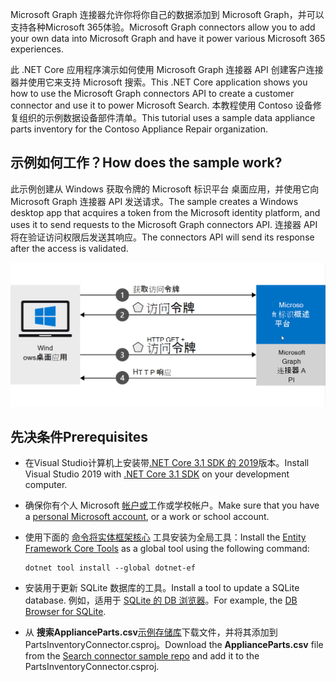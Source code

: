 <!-- markdownlint-disable MD002 MD025 MD041 -->
<!--- # Introduction --->

<span data-ttu-id="87938-101">Microsoft Graph 连接器允许你将你自己的数据添加到 Microsoft Graph，并可以支持各种Microsoft 365体验。</span><span class="sxs-lookup"><span data-stu-id="87938-101">Microsoft Graph connectors allow you to add your own data into Microsoft Graph and have it power various Microsoft 365 experiences.</span></span>

<span data-ttu-id="87938-102">此 .NET Core 应用程序演示如何使用 Microsoft Graph 连接器 API 创建客户连接器并使用它来支持 Microsoft 搜索。</span><span class="sxs-lookup"><span data-stu-id="87938-102">This .NET Core application shows you how to use the Microsoft Graph connectors API to create a customer connector and use it to power Microsoft Search.</span></span> <span data-ttu-id="87938-103">本教程使用 Contoso 设备修复组织的示例数据设备部件清单。</span><span class="sxs-lookup"><span data-stu-id="87938-103">This tutorial uses a sample data appliance parts inventory for the Contoso Appliance Repair organization.</span></span>

## <a name="how-does-the-sample-work"></a><span data-ttu-id="87938-104">示例如何工作？</span><span class="sxs-lookup"><span data-stu-id="87938-104">How does the sample work?</span></span>

<span data-ttu-id="87938-105">此示例创建从 Windows 获取令牌的 Microsoft 标识平台 桌面应用，并使用它向 Microsoft Graph 连接器 API 发送请求。</span><span class="sxs-lookup"><span data-stu-id="87938-105">The sample creates a Windows desktop app that acquires a token from the Microsoft identity platform, and uses it to send requests to the Microsoft Graph connectors API.</span></span> <span data-ttu-id="87938-106">连接器 API 将在验证访问权限后发送其响应。</span><span class="sxs-lookup"><span data-stu-id="87938-106">The connectors API will send its response after the access is validated.</span></span>

![显示应用Windows令牌并使用它访问 Microsoft Graph 连接器 API 的关系图](images/connectors-images/build1.png)

## <a name="prerequisites"></a><span data-ttu-id="87938-108">先决条件</span><span class="sxs-lookup"><span data-stu-id="87938-108">Prerequisites</span></span>

* <span data-ttu-id="87938-109">在Visual Studio计算机上安装带[.NET Core 3.1 SDK 的 2019](https://www.microsoft.com/net/download/core)版本。</span><span class="sxs-lookup"><span data-stu-id="87938-109">Install Visual Studio 2019 with [.NET Core 3.1 SDK](https://www.microsoft.com/net/download/core) on your development computer.</span></span>
* <span data-ttu-id="87938-110">确保你有个人 Microsoft [帐户或](https://signup.live.com/)工作或学校帐户。</span><span class="sxs-lookup"><span data-stu-id="87938-110">Make sure that you have a [personal Microsoft account](https://signup.live.com/), or a work or school account.</span></span>
* <span data-ttu-id="87938-111">使用下面的 [命令将实体框架核心](/ef/core/miscellaneous/cli/dotnet) 工具安装为全局工具：</span><span class="sxs-lookup"><span data-stu-id="87938-111">Install the [Entity Framework Core Tools](/ef/core/miscellaneous/cli/dotnet) as a global tool using the following command:</span></span>

    ```dotnetcli
    dotnet tool install --global dotnet-ef
    ```

* <span data-ttu-id="87938-112">安装用于更新 SQLite 数据库的工具。</span><span class="sxs-lookup"><span data-stu-id="87938-112">Install a tool to update a SQLite database.</span></span> <span data-ttu-id="87938-113">例如，适用于 [SQLite 的 DB 浏览器](https://sqlitebrowser.org/)。</span><span class="sxs-lookup"><span data-stu-id="87938-113">For example, the [DB Browser for SQLite](https://sqlitebrowser.org/).</span></span>
* <span data-ttu-id="87938-114">从 **搜索ApplianceParts.csv**[示例存储库](https://github.com/microsoftgraph/msgraph-search-connector-sample/blob/master/PartsInventoryConnector/ApplianceParts.csv)下载文件，并将其添加到 PartsInventoryConnector.csproj。</span><span class="sxs-lookup"><span data-stu-id="87938-114">Download the **ApplianceParts.csv** file from the [Search connector sample repo](https://github.com/microsoftgraph/msgraph-search-connector-sample/blob/master/PartsInventoryConnector/ApplianceParts.csv) and add it to the PartsInventoryConnector.csproj.</span></span>
